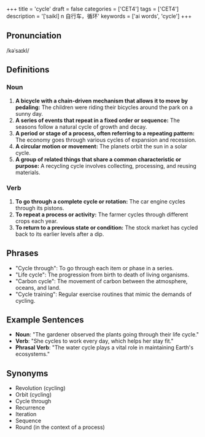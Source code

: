 +++
title = 'cycle'
draft = false
categories = ['CET4']
tags = ['CET4']
description = '[ˈsaikl] n 自行车，循环'
keywords = ['ai words', 'cycle']
+++

## Pronunciation
/kəˈsaɪkl/

## Definitions
### Noun
1. **A bicycle with a chain-driven mechanism that allows it to move by pedaling:** The children were riding their bicycles around the park on a sunny day.
2. **A series of events that repeat in a fixed order or sequence:** The seasons follow a natural cycle of growth and decay.
3. **A period or stage of a process, often referring to a repeating pattern:** The economy goes through various cycles of expansion and recession.
4. **A circular motion or movement:** The planets orbit the sun in a solar cycle.
5. **A group of related things that share a common characteristic or purpose:** A recycling cycle involves collecting, processing, and reusing materials.

### Verb
1. **To go through a complete cycle or rotation:** The car engine cycles through its pistons.
2. **To repeat a process or activity:** The farmer cycles through different crops each year.
3. **To return to a previous state or condition:** The stock market has cycled back to its earlier levels after a dip.

## Phrases
- "Cycle through": To go through each item or phase in a series.
- "Life cycle": The progression from birth to death of living organisms.
- "Carbon cycle": The movement of carbon between the atmosphere, oceans, and land.
- "Cycle training": Regular exercise routines that mimic the demands of cycling.

## Example Sentences
- **Noun**: "The gardener observed the plants going through their life cycle."
- **Verb**: "She cycles to work every day, which helps her stay fit."
- **Phrasal Verb**: "The water cycle plays a vital role in maintaining Earth's ecosystems."

## Synonyms
- Revolution (cycling)
- Orbit (cycling)
- Cycle through
- Recurrence
- Iteration
- Sequence
- Round (in the context of a process)
